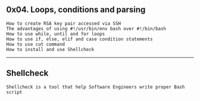 ## 0x04. Loops, conditions and parsing
	How to create RSA key pair accessed via SSH
	The advantages of using #!/usr/bin/env bash over #!/bin/bash
	How to use while, until and for loops
	How to use if, else, elif and case condition statements
	How to use cut command
	How to install and use Shellcheck
---

## Shellcheck
	Shellcheck is a tool that help Software Engineers write proper Bash script
